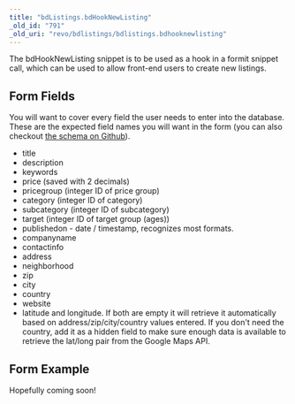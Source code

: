 ```yaml
---
title: "bdListings.bdHookNewListing"
_old_id: "791"
_old_uri: "revo/bdlistings/bdlistings.bdhooknewlisting"
---
```


The bdHookNewListing snippet is to be used as a hook in a formit snippet call, which can be used to allow front-end users to create new listings.

Form Fields
-----------

You will want to cover every field the user needs to enter into the database. These are the expected field names you will want in the form (you can also checkout [the schema on Github](https://github.com/Mark-H/bdListings/blob/master/_build/schema/bdlistings.mysql.schema.xml)).

- title
- description
- keywords
- price (saved with 2 decimals)
- pricegroup (integer ID of price group)
- category (integer ID of category)
- subcategory (integer ID of subcategory)
- target (integer ID of target group (ages))
- publishedon - date / timestamp, recognizes most formats.
- companyname
- contactinfo
- address
- neighborhood
- zip
- city
- country
- website
- latitude and longitude. If both are empty it will retrieve it automatically based on address/zip/city/country values entered. If you don't need the country, add it as a hidden field to make sure enough data is available to retrieve the lat/long pair from the Google Maps API.

Form Example
------------

Hopefully coming soon!